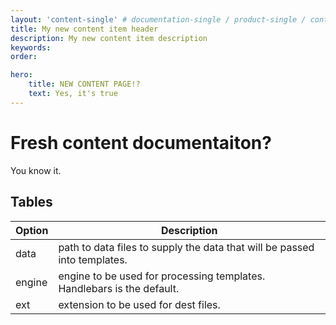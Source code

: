 ```yaml
---
layout: 'content-single' # documentation-single / product-single / content-single 
title: My new content item header
description: My new content item description
keywords: 
order: 

hero:
    title: NEW CONTENT PAGE!?
    text: Yes, it's true
---
```


# Fresh content documentaiton?
You know it.

## Tables

| Option | Description |
| ------ | ----------- |
| data   | path to data files to supply the data that will be passed into templates. |
| engine | engine to be used for processing templates. Handlebars is the default. |
| ext    | extension to be used for dest files. |


